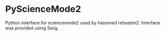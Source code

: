 # PyScienceMode2
Python interface for sciencemode2 used by hasomed rehastim2. Interface was provided using Swig. 
